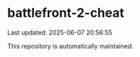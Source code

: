 # battlefront-2-cheat

Last updated: 2025-06-07 20:56:55

This repository is automatically maintained.
